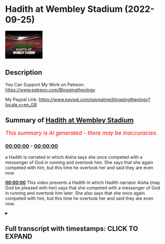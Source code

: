 # Hadith at Wembley Stadium (2022-09-25)

![alt Hadith at Wembley Stadium](xG2EbXyuQQQ.jpg "Hadith at Wembley Stadium")

## Description

You Can Support My Work on Patreon:
https://www.patreon.com/Bloggingtheology

My Paypal Link: 
https://www.paypal.com/paypalme/bloggingtheology?locale.x=en_GB

## Summary of [Hadith at Wembley Stadium](https://www.youtube.com/watch?v=xG2EbXyuQQQ)


*<span style="color:red; font-size:125%">This summary is AI generated - there may be inaccuracies</span>. [](/)*

### [00:00:00](https://www.youtube.com/watch?v=xG2EbXyuQQQ&t=0) - [00:00:00](https://www.youtube.com/watch?v=xG2EbXyuQQQ&t=0)

 a Hadith is narrated in which Aisha says she once competed with a messenger of God in running and overtook him. She says that she again competed with him, but this time he overtook her and said they are even now.

**[00:00:00](https://www.youtube.com/watch?v=xG2EbXyuQQQ&t=0)** This video presents a Hadith in which Hadith narrator Aisha (may God be pleased with her) says that she competed with a messenger of God in running and overtook him later. She also says that she once again competed with him, but this time he overtook her and said they are even now.

<details><summary><h2>Full transcript with timestamps: CLICK TO EXPAND</h2></summary>

[0:00:00](https://youtu.be/xG2EbXyuQQQ?t=0) welcome to Wembley Stadium in London The  
[0:00:04](https://youtu.be/xG2EbXyuQQQ?t=4) Profit upon whom BP said the strong  
[0:00:06](https://youtu.be/xG2EbXyuQQQ?t=6) active believer is better and more  
[0:00:09](https://youtu.be/xG2EbXyuQQQ?t=9) beloved to God than the weak believer  
[0:00:11](https://youtu.be/xG2EbXyuQQQ?t=11) while there is good in both  
[0:00:13](https://youtu.be/xG2EbXyuQQQ?t=13) he also said anything which is not  
[0:00:15](https://youtu.be/xG2EbXyuQQQ?t=15) encompassed in the remembrance of God is  
[0:00:18](https://youtu.be/xG2EbXyuQQQ?t=18) useless and futile except four things  
[0:00:20](https://youtu.be/xG2EbXyuQQQ?t=20) playing with one spouse training one's  
[0:00:23](https://youtu.be/xG2EbXyuQQQ?t=23) horse walking between two Targets while  
[0:00:26](https://youtu.be/xG2EbXyuQQQ?t=26) aiming arrows and learning how to swim  
[0:00:30](https://youtu.be/xG2EbXyuQQQ?t=30) Aisha may God be pleased with her says I  
[0:00:33](https://youtu.be/xG2EbXyuQQQ?t=33) competed with a messenger of God in  
[0:00:36](https://youtu.be/xG2EbXyuQQQ?t=36) running and overtook him later when I  
[0:00:39](https://youtu.be/xG2EbXyuQQQ?t=39) put on some weight I once again competed  
[0:00:42](https://youtu.be/xG2EbXyuQQQ?t=42) with him but this time he overtook me  
[0:00:44](https://youtu.be/xG2EbXyuQQQ?t=44) and said we are even now  

</details>

